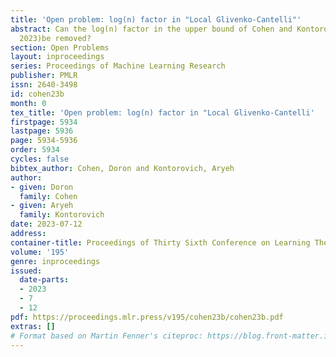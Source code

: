 ```yaml
---
title: 'Open problem: log(n) factor in "Local Glivenko-Cantelli"'
abstract: Can the log(n) factor in the upper bound of Cohen and Kontorovich (COLT,
  2023)be removed?
section: Open Problems
layout: inproceedings
series: Proceedings of Machine Learning Research
publisher: PMLR
issn: 2640-3498
id: cohen23b
month: 0
tex_title: 'Open problem: log(n) factor in "Local Glivenko-Cantelli'
firstpage: 5934
lastpage: 5936
page: 5934-5936
order: 5934
cycles: false
bibtex_author: Cohen, Doron and Kontorovich, Aryeh
author:
- given: Doron
  family: Cohen
- given: Aryeh
  family: Kontorovich
date: 2023-07-12
address: 
container-title: Proceedings of Thirty Sixth Conference on Learning Theory
volume: '195'
genre: inproceedings
issued:
  date-parts:
  - 2023
  - 7
  - 12
pdf: https://proceedings.mlr.press/v195/cohen23b/cohen23b.pdf
extras: []
# Format based on Martin Fenner's citeproc: https://blog.front-matter.io/posts/citeproc-yaml-for-bibliographies/
---
```

